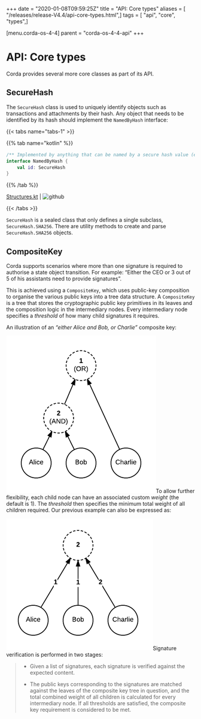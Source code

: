 +++
date = "2020-01-08T09:59:25Z"
title = "API: Core types"
aliases = [ "/releases/release-V4.4/api-core-types.html",]
tags = [ "api", "core", "types",]

[menu.corda-os-4-4]
parent = "corda-os-4-4-api"
+++



# API: Core types

Corda provides several more core classes as part of its API.


## SecureHash

The `SecureHash` class is used to uniquely identify objects such as transactions and attachments by their hash.
                Any object that needs to be identified by its hash should implement the `NamedByHash` interface:


{{< tabs name="tabs-1" >}}


{{% tab name="kotlin" %}}
```kotlin
/** Implemented by anything that can be named by a secure hash value (e.g. transactions, attachments). */
interface NamedByHash {
    val id: SecureHash
}

```
{{% /tab %}}

[Structures.kt](https://github.com/corda/corda/blob/release/os/4.4/core/src/main/kotlin/net/corda/core/contracts/Structures.kt) | ![github](/images/svg/github.svg "github")

{{< /tabs >}}

`SecureHash` is a sealed class that only defines a single subclass, `SecureHash.SHA256`. There are utility methods
                to create and parse `SecureHash.SHA256` objects.


## CompositeKey

Corda supports scenarios where more than one signature is required to authorise a state object transition. For example:
                “Either the CEO or 3 out of 5 of his assistants need to provide signatures”.

This is achieved using a `CompositeKey`, which uses public-key composition to organise the various public keys into a
                tree data structure. A `CompositeKey` is a tree that stores the cryptographic public key primitives in its leaves and
                the composition logic in the intermediary nodes. Every intermediary node specifies a *threshold* of how many child
                signatures it requires.

An illustration of an *“either Alice and Bob, or Charlie”* composite key:

![composite key](resources/composite-key.png "composite key")To allow further flexibility, each child node can have an associated custom *weight* (the default is 1). The *threshold*
                then specifies the minimum total weight of all children required. Our previous example can also be expressed as:

![composite key 2](resources/composite-key-2.png "composite key 2")Signature verification is performed in two stages:

> 
> 
> * Given a list of signatures, each signature is verified against the expected content.
> 
> 
> * The public keys corresponding to the signatures are matched against the leaves of the composite key tree in question,
>                             and the total combined weight of all children is calculated for every intermediary node. If all thresholds are satisfied,
>                             the composite key requirement is considered to be met.
> 
> 

